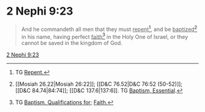 # 2 Nephi 9:23

> And he commandeth all men that they must <u>repent</u>[^a], and be <u>baptized</u>[^b] in his name, having perfect <u>faith</u>[^c] in the Holy One of Israel, or they cannot be saved in the kingdom of God.

[2 Nephi 9:23](https://www.churchofjesuschrist.org/study/scriptures/bofm/2-ne/9?lang=eng&id=p23#p23)


[^a]: TG [Repent.](https://www.churchofjesuschrist.org/study/scriptures/tg/repent?lang=eng)
[^b]: [[Mosiah 26.22|Mosiah 26:22]]; [[D&C 76.52|D&C 76:52 (50-52)]]; [[D&C 84.74|84:74]]; [[D&C 137.6|137:6]]. TG [Baptism, Essential](https://www.churchofjesuschrist.org/study/scriptures/tg/baptism-essential?lang=eng).
[^c]: TG [Baptism, Qualifications for](https://www.churchofjesuschrist.org/study/scriptures/tg/baptism-qualifications-for?lang=eng); [Faith.](https://www.churchofjesuschrist.org/study/scriptures/tg/faith?lang=eng)
